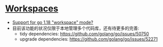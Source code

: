 # [Workspaces](https://golang.google.cn/doc/tutorial/workspaces)

- [Support for go 1.18 "workspace" mode?](https://github.com/bazelbuild/bazel-gazelle/issues/1232)
- 目前该功能的状况仅限于本地管理多个代码库，还有待更多的完善:
    - tidy dependencies: https://github.com/golang/go/issues/50750
    - upgrade dependencies: https://github.com/golang/go/issues/52271
